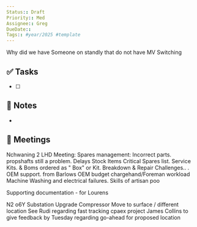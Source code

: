 ```yaml
---
Status:: Draft
Priority:: Med
Assignee:: Greg
DueDate:: 
Tags:: #year/2025 #template
---
```

Why did we have Someone on standly that do not have MV Switching

## ✅ Tasks
- [ ]

## 📝 Notes
-

## 📅 Meetings
Nchwaning 2 LHD Meeting:
Spares management: Incorrect parts. propshafts still a problem.
Delays  Stock Items
Critical Spares list.
Service Kits. & Boms ordered as " Box" or Kit.
Breakdown & Repair Challenges..
.
OEM support. from Barlows
OEM budget
chargehand/Foreman workload
Machine Washing and electrical failures.
Skills of artisan poo

Supporting documentation - for Lourens

N2 o6Y Substation Upgrade
Compressor Move to surface / different location
See Rudi regarding fast tracking cpaex project
James Collins to give feedback by Tuesday regarding go-ahead for proposed location
